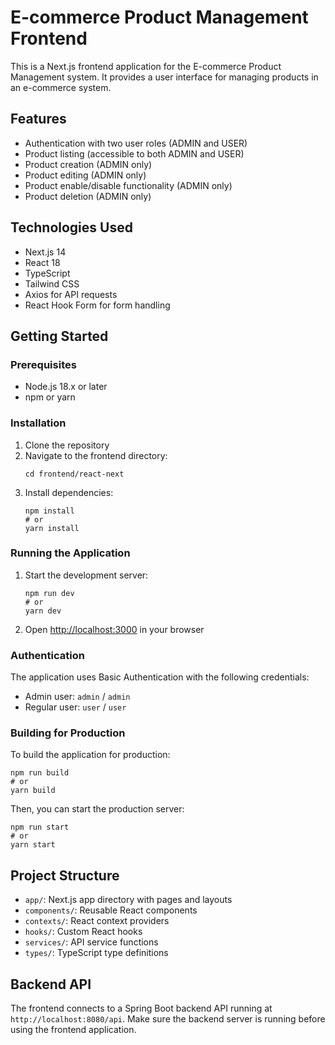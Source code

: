 # E-commerce Product Management Frontend

This is a Next.js frontend application for the E-commerce Product Management system. It provides a user interface for managing products in an e-commerce system.

## Features

- Authentication with two user roles (ADMIN and USER)
- Product listing (accessible to both ADMIN and USER)
- Product creation (ADMIN only)
- Product editing (ADMIN only)
- Product enable/disable functionality (ADMIN only)
- Product deletion (ADMIN only)

## Technologies Used

- Next.js 14
- React 18
- TypeScript
- Tailwind CSS
- Axios for API requests
- React Hook Form for form handling

## Getting Started

### Prerequisites

- Node.js 18.x or later
- npm or yarn

### Installation

1. Clone the repository
2. Navigate to the frontend directory:
   ```
   cd frontend/react-next
   ```
3. Install dependencies:
   ```
   npm install
   # or
   yarn install
   ```

### Running the Application

1. Start the development server:
   ```
   npm run dev
   # or
   yarn dev
   ```
2. Open [http://localhost:3000](http://localhost:3000) in your browser

### Authentication

The application uses Basic Authentication with the following credentials:

- Admin user: `admin` / `admin`
- Regular user: `user` / `user`

### Building for Production

To build the application for production:

```
npm run build
# or
yarn build
```

Then, you can start the production server:

```
npm run start
# or
yarn start
```

## Project Structure

- `app/`: Next.js app directory with pages and layouts
- `components/`: Reusable React components
- `contexts/`: React context providers
- `hooks/`: Custom React hooks
- `services/`: API service functions
- `types/`: TypeScript type definitions

## Backend API

The frontend connects to a Spring Boot backend API running at `http://localhost:8080/api`. Make sure the backend server is running before using the frontend application.